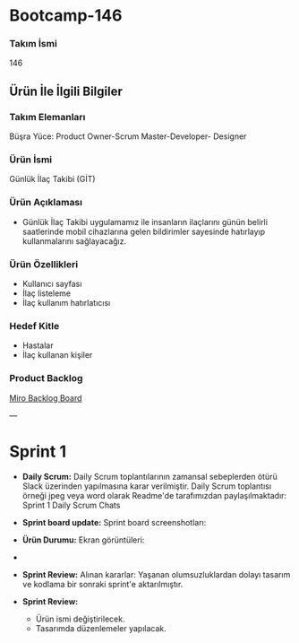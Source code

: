# Bootcamp-146

### Takım İsmi
146 

## Ürün İle İlgili Bilgiler

### Takım Elemanları
Büşra Yüce: Product Owner-Scrum Master-Developer- Designer

### Ürün İsmi
Günlük İlaç Takibi (GİT)

### Ürün Açıklaması
- Günlük İlaç Takibi uygulamamız ile insanların ilaçlarını günün belirli saatlerinde mobil cihazlarına gelen bildirimler sayesinde hatırlayıp kullanmalarını sağlayacağız. 

### Ürün Özellikleri
- Kullanıcı sayfası
- İlaç listeleme
- İlaç kullanım hatırlatıcısı

### Hedef Kitle
- Hastalar
- İlaç kullanan kişiler

### Product Backlog
[Miro Backlog Board](https://)

—

# Sprint 1

- **Daily Scrum:** Daily Scrum toplantılarının zamansal sebeplerden ötürü Slack üzerinden yapılmasına karar verilmiştir. Daily Scrum toplantısı örneği jpeg veya word olarak Readme'de tarafımızdan paylaşılmaktadır: Sprint 1 Daily Scrum Chats

- **Sprint board update:** Sprint board screenshotları:


- **Ürün Durumu:** Ekran görüntüleri:
- 

- **Sprint Review:** Alınan kararlar: Yaşanan olumsuzluklardan dolayı tasarım ve kodlama bir sonraki sprint'e aktarılmıştır.

- **Sprint Review:** 
  * Ürün ismi değiştirilecek.
  * Tasarımda düzenlemeler yapılacak.



